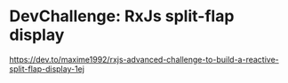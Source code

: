 # DevChallenge: RxJs split-flap display

https://dev.to/maxime1992/rxjs-advanced-challenge-to-build-a-reactive-split-flap-display-1ej
